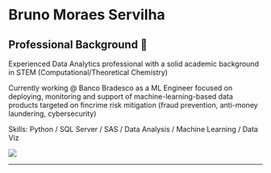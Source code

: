 # Bruno Moraes Servilha


## Professional Background 🏢

Experienced Data Analytics professional with a solid academic background in STEM (Computational/Theoretical Chemistry)

Currently working @ Banco Bradesco as a ML Engineer focused on deploying, monitoring and support of machine-learning-based data products targeted on fincrime risk mitigation (fraud prevention, anti-money laundering, cybersecurity)

Skills: Python / SQL Server / SAS / Data Analysis / Machine Learning / Data Viz
  
<div> 
  <a href="https://www.linkedin.com/in/bmservilha/" target="_blank"><img src="https://img.shields.io/badge/-LinkedIn-%230077B5?style=for-the-badge&logo=linkedin&logoColor=white" target="_blank"></a> 
</div>

----



<!---
bmservilha/bmservilha is a ✨ special ✨ repository because its `README.md` (this file) appears on your GitHub profile.
You can click the Preview link to take a look at your changes.
--->
